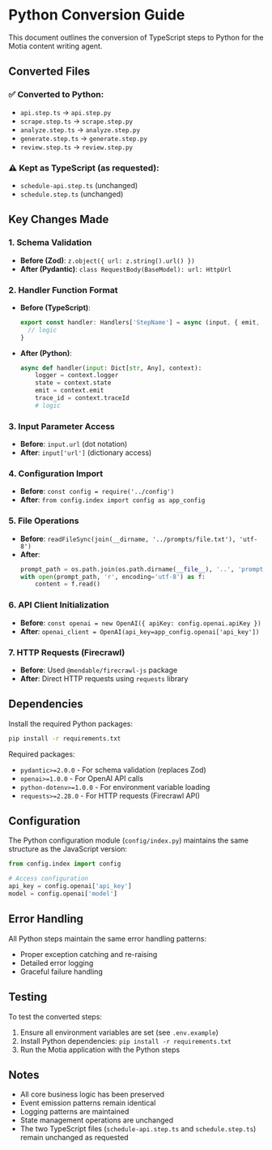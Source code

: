 # Python Conversion Guide

This document outlines the conversion of TypeScript steps to Python for the Motia content writing agent.

## Converted Files

### ✅ Converted to Python:
- `api.step.ts` → `api.step.py`
- `scrape.step.ts` → `scrape.step.py`
- `analyze.step.ts` → `analyze.step.py`
- `generate.step.ts` → `generate.step.py`
- `review.step.ts` → `review.step.py`

### ⚠️ Kept as TypeScript (as requested):
- `schedule-api.step.ts` (unchanged)
- `schedule.step.ts` (unchanged)

## Key Changes Made

### 1. Schema Validation
- **Before (Zod)**: `z.object({ url: z.string().url() })`
- **After (Pydantic)**: `class RequestBody(BaseModel): url: HttpUrl`

### 2. Handler Function Format
- **Before (TypeScript)**:
  ```typescript
  export const handler: Handlers['StepName'] = async (input, { emit, logger }) => {
    // logic
  }
  ```
- **After (Python)**:
  ```python
  async def handler(input: Dict[str, Any], context):
      logger = context.logger
      state = context.state
      emit = context.emit
      trace_id = context.traceId
      # logic
  ```

### 3. Input Parameter Access
- **Before**: `input.url` (dot notation)
- **After**: `input['url']` (dictionary access)

### 4. Configuration Import
- **Before**: `const config = require('../config')`
- **After**: `from config.index import config as app_config`

### 5. File Operations
- **Before**: `readFileSync(join(__dirname, '../prompts/file.txt'), 'utf-8')`
- **After**: 
  ```python
  prompt_path = os.path.join(os.path.dirname(__file__), '..', 'prompts', 'file.txt')
  with open(prompt_path, 'r', encoding='utf-8') as f:
      content = f.read()
  ```

### 6. API Client Initialization
- **Before**: `const openai = new OpenAI({ apiKey: config.openai.apiKey })`
- **After**: `openai_client = OpenAI(api_key=app_config.openai['api_key'])`

### 7. HTTP Requests (Firecrawl)
- **Before**: Used `@mendable/firecrawl-js` package
- **After**: Direct HTTP requests using `requests` library

## Dependencies

Install the required Python packages:

```bash
pip install -r requirements.txt
```

Required packages:
- `pydantic>=2.0.0` - For schema validation (replaces Zod)
- `openai>=1.0.0` - For OpenAI API calls
- `python-dotenv>=1.0.0` - For environment variable loading
- `requests>=2.28.0` - For HTTP requests (Firecrawl API)

## Configuration

The Python configuration module (`config/index.py`) maintains the same structure as the JavaScript version:

```python
from config.index import config

# Access configuration
api_key = config.openai['api_key']
model = config.openai['model']
```

## Error Handling

All Python steps maintain the same error handling patterns:
- Proper exception catching and re-raising
- Detailed error logging
- Graceful failure handling

## Testing

To test the converted steps:

1. Ensure all environment variables are set (see `.env.example`)
2. Install Python dependencies: `pip install -r requirements.txt`
3. Run the Motia application with the Python steps

## Notes

- All core business logic has been preserved
- Event emission patterns remain identical
- Logging patterns are maintained
- State management operations are unchanged
- The two TypeScript files (`schedule-api.step.ts` and `schedule.step.ts`) remain unchanged as requested


